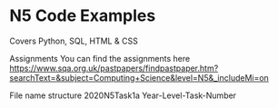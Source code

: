 # N5 Code Examples

Covers Python, SQL, HTML & CSS

Assignments
You can find the assignments here
https://www.sqa.org.uk/pastpapers/findpastpaper.htm?searchText=&subject=Computing+Science&level=N5&_includeMi=on

File name structure
2020N5Task1a
Year-Level-Task-Number
